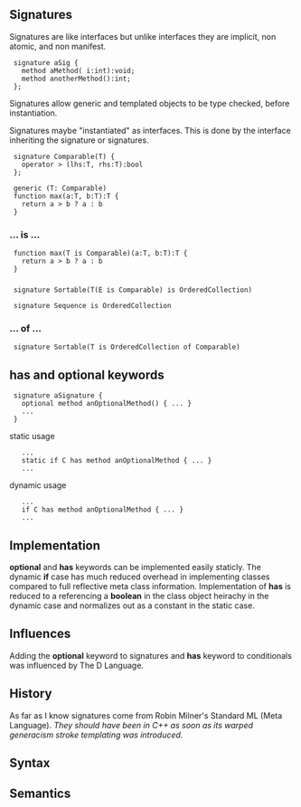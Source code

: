 ## Signatures

Signatures are like interfaces but unlike interfaces they are implicit, non atomic, and non manifest.

```
 signature aSig {
   method aMethod( i:int):void;
   method anotherMethod():int;
 };
```

Signatures allow generic and templated objects to be type checked, before instantiation.

Signatures maybe "instantiated" as interfaces. This is done by the interface inheriting the signature or signatures.

```
 signature Comparable(T) {
   operator > (lhs:T, rhs:T):bool
 };
```
```
 generic (T: Comparable)
 function max(a:T, b:T):T {
   return a > b ? a : b
 }
```

### ... is ...

```
 function max(T is Comparable)(a:T, b:T):T {
   return a > b ? a : b
 }
```
###

```
 signature Sortable(T(E is Comparable) is OrderedCollection)

 signature Sequence is OrderedCollection
```
### ... of ...
```
 signature Sortable(T is OrderedCollection of Comparable)
```

## has and optional keywords
```
 signature aSignature {
   optional method anOptionalMethod() { ... }
   ...
 }
```
static usage
```
   ...
   static if C has method anOptionalMethod { ... }
   ...
```

dynamic usage
```
   ...
   if C has method anOptionalMethod { ... }
   ...
```
## Implementation

**optional** and **has** keywords can be implemented easily staticly. The dynamic **if** case has much reduced overhead in implementing classes compared to full reflective meta class information. Implementation of **has** is reduced to a referencing a **boolean** in the class object heirachy in the dynamic case and normalizes out as a constant in the static case.

## Influences

Adding the **optional** keyword to signatures and **has** keyword to conditionals was influenced by The D Language.

## History
As far as I know signatures come from Robin Milner's Standard ML (Meta Language).
*They should have been in C++ as soon as its warped generacism stroke templating was introduced.*

## Syntax


## Semantics

